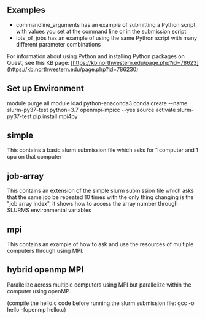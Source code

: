 ## Examples

* commandline\_arguments has an example of submitting a Python script with values you set at the command line or in the submission script
* lots\_of\_jobs has an example of using the same Python script with many different parameter combinations

For information about using Python and installing Python packages on Quest, see this KB page: [https://kb.northwestern.edu/page.php?id=78623](https://kb.northwestern.edu/page.php?id=786230)


## Set up Environment
module purge all
module load python-anaconda3
conda create --name slurm-py37-test python=3.7 openmpi-mpicc --yes
source activate slurm-py37-test
pip install mpi4py

## simple
This contains a basic slurm submission file which asks for 1 computer and 1 cpu on that computer

## job-array
This contains an extension of the simple slurm submission file which asks that the same job be repeated 10 times
with the only thing changing is the "job array index", it shows how to access the array number through SLURMS environmental variables

## mpi
This contains an example of how to ask and use the resources of multiple computers through using MPI.

## hybrid openmp MPI
Parallelize across multiple computers using MPI but parallelize within the computer using openMP.

(compile the hello.c code before running the slurm submission file: gcc -o hello -fopenmp hello.c)
